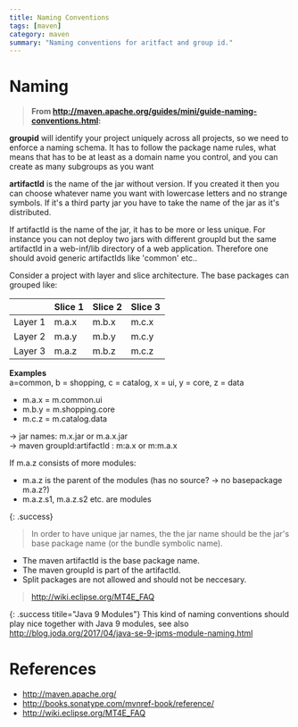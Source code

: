 ```yaml
---
title: Naming Conventions
tags: [maven]
category: maven
summary: "Naming conventions for aritfact and group id."
---
```


# Naming

>**From <http://maven.apache.org/guides/mini/guide-naming-conventions.html>:**
>
**groupid** will identify your project uniquely across all projects, so we need to enforce a naming schema. It has to follow the package name rules, what means that has to be at least as a domain name you control, and you can create as many subgroups as you want  
>
**artifactId** is the name of the jar without version. If you created it then you can choose whatever name you want with lowercase letters and no strange symbols. If it's a third party jar you have to take the name of the jar as it's distributed.


If artifactId is the name of the jar, it has to be more or less unique. For  instance you can not deploy two jars with different groupId but the same artifactId in a web-inf/lib directory of a web application. Therefore one should avoid generic artifactIds like 'common' etc..

Consider a project with layer and slice architecture. The base packages can grouped like:


|        |Slice 1 | Slice 2 | Slice 3|
|--------|--------|--------|--------|
|Layer 1 | m.a.x  |  m.b.x |  m.c.x |
|Layer 2 | m.a.y  |  m.b.y |  m.c.y |
|Layer 3 | m.a.z  |  m.b.z |  m.c.z |

**Examples**  
a=common, b = shopping, c = catalog, x = ui, y = core, z = data  

* m.a.x = m.common.ui
* m.b.y = m.shopping.core
* m.c.z = m.catalog.data

-> jar names: m.x.jar or m.a.x.jar  
-> maven groupId:artifactId : m:a.x or m:m.a.x  

If m.a.z consists of more modules:

* m.a.z is the parent of the modules (has no source? -> no basepackage m.a.z?)
* m.a.z.s1, m.a.z.s2 etc. are modules



{: .success}
>In order to have unique jar names, the the jar name should be the jar's base package name (or the bundle symbolic name).  
>
* The maven artifactId is the base package name.  
* The maven groupId is part of the artifactId.  
* Split packages are not allowed and should not be neccesary.
> <http://wiki.eclipse.org/MT4E_FAQ>


{: .success titile="Java 9 Modules"}
This kind of naming conventions should play nice together with Java 9 modules, see also <http://blog.joda.org/2017/04/java-se-9-jpms-module-naming.html>

# References
* <http://maven.apache.org/>
* <http://books.sonatype.com/mvnref-book/reference/>
* <http://wiki.eclipse.org/MT4E_FAQ>
